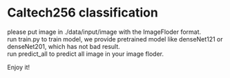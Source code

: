 # Caltech256 classification
please put image in ./data/input/image with the ImageFloder format.  
run train.py to train model, we provide pretrained model like denseNet121 or denseNet201, which has not bad result.  
run predict_all to predict all image in your image floder.  

Enjoy it!  